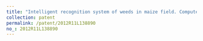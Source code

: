 ```yaml
---
title: "Intelligent recognition system of weeds in maize field. Computer Software Copyright Registration."
collection: patent
permalink: /patent/2012R11L138890
no_: 2012R11L138890
---
```


